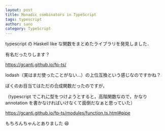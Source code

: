 ```yaml
---
layout: post
title: Monadic combinators in TypeScript
tags: typescript
author: sano
category: TypeScript
---
```


typescript の Haskell like な関数をまとめたライブラリを発見しました．

有名だったりします？

<https://gcanti.github.io/fp-ts/>

lodash（実はまだ使ったことがない…）の上位互換という感じなのですかね？

ぼくのお目当てはただの合成関数だったのですが，

（typescript でこれに型をつけようとすると，高階関数なので，かなり annotation を書かなければいけなくて面倒だなぁと思っていた）

<https://gcanti.github.io/fp-ts/modules/function.ts.html#pipe>

もちろんちゃんとありました 😆
